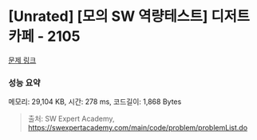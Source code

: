 # [Unrated] [모의 SW 역량테스트] 디저트 카페 - 2105 

[문제 링크](https://swexpertacademy.com/main/code/problem/problemDetail.do?contestProbId=AV5VwAr6APYDFAWu) 

### 성능 요약

메모리: 29,104 KB, 시간: 278 ms, 코드길이: 1,868 Bytes



> 출처: SW Expert Academy, https://swexpertacademy.com/main/code/problem/problemList.do